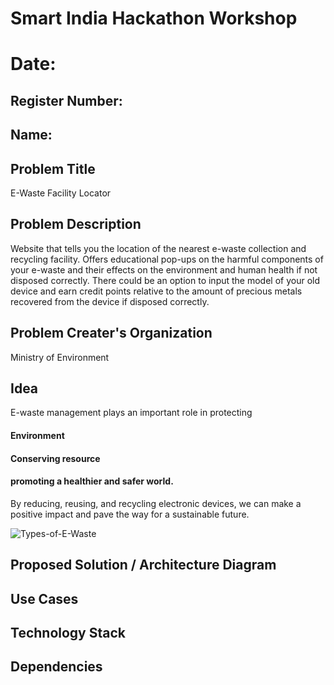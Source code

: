 # Smart India Hackathon Workshop
# Date:
## Register Number:
## Name:
## Problem Title
E-Waste Facility Locator
## Problem Description
Website that tells you the location of the nearest e-waste collection and recycling facility. Offers educational pop-ups on the harmful components of your e-waste and their effects on the environment and human health if not disposed correctly. There could be an option to input the model of your old device and earn credit points relative to the amount of precious metals recovered from the device if disposed correctly.
## Problem Creater's Organization
Ministry of Environment

## Idea
E-waste management plays an important role in protecting
#### Environment
#### Conserving resource
#### promoting a healthier and safer world.
By reducing, reusing, and recycling electronic devices, we can make a positive impact and pave the way for a sustainable future.

![Types-of-E-Waste](https://github.com/ramya23000505/SIHPS/assets/149370791/fccadf20-163f-4a6e-b35c-3ac14c1ad3ae)
## Proposed Solution / Architecture Diagram


## Use Cases


## Technology Stack


## Dependencies

